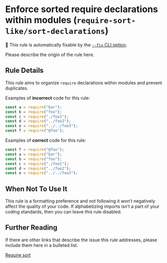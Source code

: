 # Enforce sorted require declarations within modules (`require-sort-like/sort-declarations`)

🔧 This rule is automatically fixable by the [`--fix` CLI option](https://eslint.org/docs/latest/user-guide/command-line-interface#--fix).

<!-- end auto-generated rule header -->

Please describe the origin of the rule here.

## Rule Details

This rule aims to organize `require` declarations within modules and prevent duplicates.

Examples of **incorrect** code for this rule:

```js
const a = require("bar");
const b = require("foo");
const c = require("./foo1");
const d = require("../foo2");
const e = require("../../foo3");
const f = require("@foo");
```

Examples of **correct** code for this rule:

```js
const f = require("@foo");
const a = require("bar");
const b = require("foo");
const c = require("./foo1");
const d = require("../foo2");
const e = require("../../foo3");
```

## When Not To Use It

This rule is a formatting preference and not following it won’t negatively affect the quality of your code. If alphabetizing imports isn’t a part of your coding standards, then you can leave this rule disabled.

## Further Reading

If there are other links that describe the issue this rule addresses, please include them here in a bulleted list.

[Require sort](https://marketplace.visualstudio.com/items?itemName=Perkovec.require-sort)
